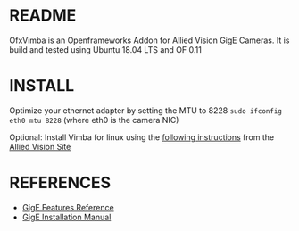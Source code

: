 # README #

OfxVimba is an Openframeworks Addon for Allied Vision GigE Cameras.
It is build and tested using Ubuntu 18.04 LTS and OF 0.11

# INSTALL #
Optimize your ethernet adapter by setting the MTU to 8228
`sudo ifconfig eth0 mtu 8228` (where eth0 is the camera NIC)

Optional:
Install Vimba for linux using the [following instructions](https://cdn.alliedvision.com/fileadmin/content/documents/products/software/software/Vimba/appnote/Vimba_installation_under_Linux.pdf "Installing Vimba under Linux")
from the [Allied Vision Site](https://www.alliedvision.com/en/products/software.html "https://www.alliedvision.com/en/products/software.html")

# REFERENCES #
* [GigE Features Reference](https://www.alliedvision.com/fileadmin/content/documents/products/cameras/various/features/GigE_Features_Reference.pdf)
* [GigE Installation Manual](https://www.alliedvision.com/fileadmin/content/documents/products/cameras/various/installation-manual/GigE_Installation_Manual.pdf)

